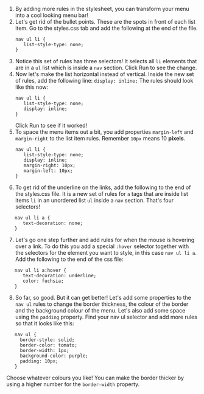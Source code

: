 1. By adding more rules in the stylesheet, you can transform your menu into a cool looking menu bar!
2. Let's get rid of the bullet points. These are the spots in front of each list item. Go to the styles.css tab and add the following at the end of the file.
   ```
   nav ul li {
      list-style-type: none;
   }
   ```
3. Notice this set of rules has three selectors! It selects all `li` elements that are in a `ul` list which is inside a `nav` section. Click Run to see the change.
4. Now let's make the list horizontal instead of vertical. Inside the new set of rules, add the following line: `display: inline;` The rules should look like this now:
   ```
   nav ul li {
      list-style-type: none;
      display: inline;
   }
   ```
   Click Run to see if it worked!
5. To space the menu items out a bit, you add properties `margin-left` and `margin-right` to the list item rules. Remember `10px` means 10 **pixels**.
   ```
   nav ul li {
      list-style-type: none;
      display: inline;
      margin-right: 10px;
      margin-left: 10px;
   }
   ```
6. To get rid of the underline on the links, add the following to the end of the styles.css file. It is a new set of rules for `a` tags that are inside list items `li` in an unordered list `ul` inside a `nav` section. That's four selectors!
``` 
   nav ul li a {
      text-decoration: none;
   }
```
7. Let's go one step further and add rules for when the mouse is hovering over a link. To do this you add a special `:hover` selector together with the selectors for the element you want to style, in this case `nav ul li a`. Add the following to the end of the css file:
``` 
   nav ul li a:hover {
      text-decoration: underline;
      color: fuchsia;
   }
```
8. So far, so good. But it can get better! Let's add some properties to the `nav ul` rules to change the border thickness, the colour of the border and the background colour of the menu. Let's also add some space using the `padding` property. Find your nav ul selector and add more rules so that it looks like this:
```
   nav ul {
     border-style: solid;
     border-color: tomato;
     border-width: 1px;
     background-color: purple;
     padding: 10px;
   }
```
Choose whatever colours you like! You can make the border thicker by using a higher number for the `border-width` property.

